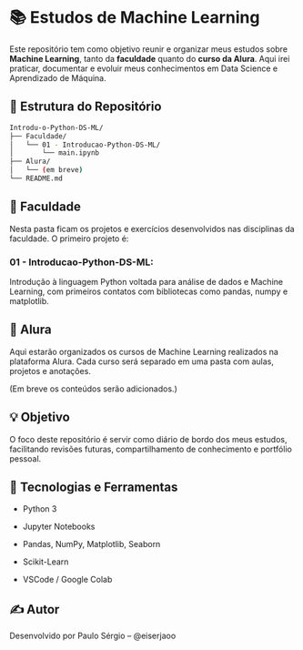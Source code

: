 # 📚 Estudos de Machine Learning

Este repositório tem como objetivo reunir e organizar meus estudos sobre **Machine Learning**, tanto da **faculdade** quanto do **curso da Alura**. Aqui irei praticar, documentar e evoluir meus conhecimentos em Data Science e Aprendizado de Máquina.

## 📂 Estrutura do Repositório

```bash
Introdu-o-Python-DS-ML/
├── Faculdade/
│   └── 01 - Introducao-Python-DS-ML/
│       └── main.ipynb
├── Alura/
│   └── (em breve)
└── README.md
```
## 🏫 Faculdade
Nesta pasta ficam os projetos e exercícios desenvolvidos nas disciplinas da faculdade.
O primeiro projeto é:

### 01 - Introducao-Python-DS-ML:
Introdução à linguagem Python voltada para análise de dados e Machine Learning, com primeiros contatos com bibliotecas como pandas, numpy e matplotlib.

## 🧠 Alura
Aqui estarão organizados os cursos de Machine Learning realizados na plataforma Alura. Cada curso será separado em uma pasta com aulas, projetos e anotações.

(Em breve os conteúdos serão adicionados.)

## 💡 Objetivo
O foco deste repositório é servir como diário de bordo dos meus estudos, facilitando revisões futuras, compartilhamento de conhecimento e portfólio pessoal.

## 🚀 Tecnologias e Ferramentas
- Python 3

- Jupyter Notebooks

- Pandas, NumPy, Matplotlib, Seaborn

- Scikit-Learn

- VSCode / Google Colab

## ✍️ Autor
Desenvolvido por Paulo Sérgio – @eiserjaoo
